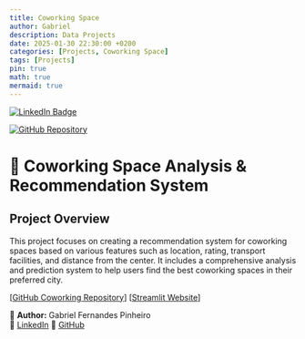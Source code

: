```yaml
---
title: Coworking Space
author: Gabriel
description: Data Projects
date: 2025-01-30 22:30:00 +0200
categories: [Projects, Coworking Space]
tags: [Projects]
pin: true
math: true
mermaid: true
---
```

[![LinkedIn Badge](https://img.shields.io/badge/LinkedIn-Profile-informational?style=flat&logo=linkedin&logoColor=white&color=0D76A8)](https://www.linkedin.com/in/gabriel-fernandes-pinheiro/)

[![GitHub Repository](https://img.shields.io/badge/GitHub-100000?style=for-the-badge&logo=github&logoColor=white)](https://github.com/GabrielFersPin/Coworking.git)

# 🏢 Coworking Space Analysis & Recommendation System

## Project Overview

This project focuses on creating a recommendation system for coworking spaces based on various features such as location, rating, transport facilities, and distance from the center. It includes a comprehensive analysis and prediction system to help users find the best coworking spaces in their preferred city.


[[GitHub Coworking Repository](https://github.com/GabrielFersPin/Coworking.git)]
[[Streamlit Website](https://gabrielferspin-coworking-app-kfmulc.streamlit.app/)]

📌 **Author:** Gabriel Fernandes Pinheiro  
🔗 [LinkedIn](https://www.linkedin.com/in/gabriel-fernandes-pinheiro) 
🔗 [GitHub](https://github.com/gabriel-pinheiro)

